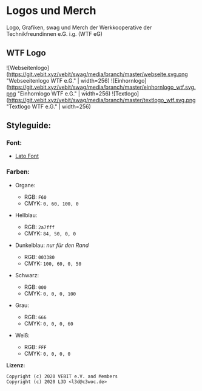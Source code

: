  Logos und Merch
=====================

Logo, Grafiken, swag und Merch der Werkkooperative der Technikfreundinnen e.G. i.g.
(WTF eG)


 WTF Logo
----------------
![Webseitenlogo](https://git.vebit.xyz/vebit/swag/media/branch/master/webseite.svg.png "Webseeitenlogo WTF e.G." | width=256)
![Einhornlogo](https://git.vebit.xyz/vebit/swag/media/branch/master/einhornlogo_wtf.svg.png "Einhornlogo WTF e.G." | width=256)
![Textlogo](https://git.vebit.xyz/vebit/swag/media/branch/master/textlogo_wtf.svg.png "Textlogo WTF e.G." | width=256)


 Styleguide:
------------
### Font:
  + [Lato Font](https://www.latofonts.com/de/lato-free-fonts/)

### Farben:
  + Organe:
    + RGB: ``F60``
    + CMYK: ``0, 60, 100, 0``

  + Hellblau:
    + RGB: ``2a7fff``
    + CMYK: ``84, 50, 0, 0``

  + Dunkelblau:
    *nur für den Rand*
    + RGB: ``003380``
    + CMYK: ``100, 60, 0, 50``

  + Schwarz:
    + RGB: ``000``
    + CMYK: ``0, 0, 0, 100``

  + Grau:
    + RGB: ``666``
    + CMYK: ``0, 0, 0, 60``

  + Weiß:
    + RGB: ``FFF``
    + CMYK: ``0, 0, 0, 0``


**Lizenz:**
```
Copyright (c) 2020 VEBIT e.V. and Members
Copyright (c) 2020 L3D <l3d@c3woc.de>
```
